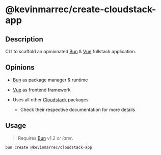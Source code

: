 # @kevinmarrec/create-cloudstack-app

## Description

CLI to scaffold an opinionated [Bun](https://bun.sh) & [Vue](https://vuejs.org) fullstack application.

## Opinions

- [Bun](https://bun.sh) as package manager & runtime

- [Vue](https://vuejs.org) as frontend framework

- Uses all other [Cloudstack](https://github.com/kevinmarrec/cloudstack) packages

  - Check their respective documentation for more details

## Usage

> Requires [Bun](https://bun.sh) v1.2 _or later_.

```sh
bun create @kevinmarrec/cloudstack-app
```
